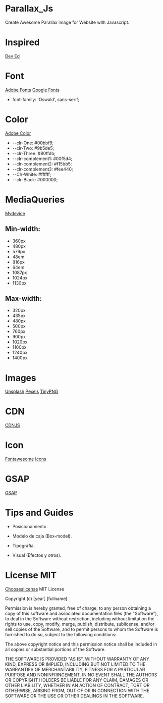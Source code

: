 # Parallax_Js
Create Awesome Parallax Image for Website with Javascript. 

# Inspired
[Dev Ed](https://www.youtube.com/watch?v=0PaA82YzNOE&t=53s)

# Font 
[Adobe Fonts](https://fonts.adobe.com/)
[Google Fonts](https://fonts.google.com/)
- font-family: 'Oswald', sans-serif;

# Color
[Adobe Color](https://color.adobe.com/es/create/color-wheel)
- --clr-One: #00bbf9;
- --clr-Two: #9b5de5;
- --clr-Three: #80ffdb;
- --clr-complement1: #00f5d4;
- --clr-complement2: #f15bb5;
- --clr-complement3: #fee440;
- --Clr-White: #ffffff;
- --clr-Black: #000000;

# MediaQueries
[Mydevice](https://www.mydevice.io/#compare-devices)

## Min-width:
- 360px
- 480px
- 576px
- 48em
- 816px
- 64em
- 1087px
- 1024px
- 1130px
## Max-width: 
- 320px
- 435px
- 480px
- 500px
- 760px
- 900px
- 1020px
- 1100px
- 1240px
- 1400px
# Images
[Unsplash](https://unsplash.com/)
[Pexels](https://www.pexels.com/)
[TinyPNG](https://tinypng.com/)

# CDN
[CDNJS](https://cdnjs.com/)
# Icon
[Fontawesome](https://fontawesome.com/)
[Icons](https://icons8.com/icons)
# GSAP
[GSAP](https://greensock.com/gsap/)
# Tips and Guides
- Posicionamiento.

- Modelo de caja (Box-model).

- Tipografía.

- Visual (Efectos y otros).
# License MIT
[Choosealicense](https://choosealicense.com/)
MIT License

Copyright (c) [year] [fullname]

Permission is hereby granted, free of charge, to any person obtaining a copy of this software and associated documentation files (the "Software"), to deal in the Software without restriction, including without limitation the rights to use, copy, modify, merge, publish, distribute, sublicense, and/or sell copies of the Software, and to permit persons to whom the Software is furnished to do so, subject to the following conditions:

The above copyright notice and this permission notice shall be included in all copies or substantial portions of the Software.

THE SOFTWARE IS PROVIDED "AS IS", WITHOUT WARRANTY OF ANY KIND, EXPRESS OR IMPLIED, INCLUDING BUT NOT LIMITED TO THE WARRANTIES OF MERCHANTABILITY, FITNESS FOR A PARTICULAR PURPOSE AND NONINFRINGEMENT. IN NO EVENT SHALL THE AUTHORS OR COPYRIGHT HOLDERS BE LIABLE FOR ANY CLAIM, DAMAGES OR OTHER LIABILITY, WHETHER IN AN ACTION OF CONTRACT, TORT OR OTHERWISE, ARISING FROM, OUT OF OR IN CONNECTION WITH THE SOFTWARE OR THE USE OR OTHER DEALINGS IN THE SOFTWARE.
